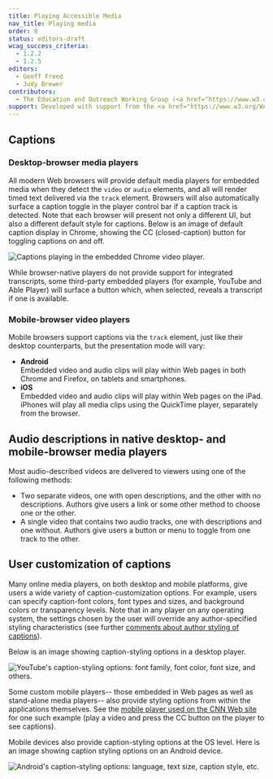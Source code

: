 ```yaml
---
title: Playing Accessible Media
nav_title: Playing media
order: 8
status: editors-draft
wcag_success_criteria:
  - 1.2.2
  - 1.2.5
editors:
  - Geoff Freed
  - Judy Brewer
contributors:
  - The Education and Outreach Working Group (<a href="https://www.w3.org/WAI/EO/">EOWG</a>)
support: Developed with support from the <a href="https://www.w3.org/WAI/WCAGTA/">U.S. Access Board, WCAG TA Project</a>
---
```


## Captions

### Desktop-browser media players

All modern Web browsers will provide default media players for embedded
media when they detect the `video` or `audio` elements, and all will
render timed text delivered via the `track` element. Browsers will also automatically surface a caption toggle in the player control bar if a
caption track is detected. Note that each browser will present
not only a different UI, but also a different default style for
captions. Below is an image of default caption display in Chrome,
showing the CC (closed-caption) button for toggling captions on and off.

![Captions playing in the embedded Chrome video
player.](am-chrome-captions.png)

While browser-native players do not provide support for integrated transcripts, some third-party embedded players (for example, YouTube and Able Player) will surface a button which, when selected, reveals a transcript if one is available.

### Mobile-browser video players

Mobile browsers support captions via the `track` element, just like
their desktop counterparts, but the presentation mode will vary:

-   **Android**<br>
    Embedded video and audio clips will play within Web pages in both
    Chrome and Firefox, on tablets and smartphones.
-   **iOS**<br>
    Embedded video and audio clips will play within Web pages on the
    iPad. iPhones will play all media clips using the QuickTime player, separately from the browser.

## Audio descriptions in native desktop- and mobile-browser media players

Most audio-described videos are delivered to viewers using one of the
following methods:

-   Two separate videos, one with open descriptions, and the other with
    no descriptions. Authors give users a link or some other method to
    choose one or the other.
-   A single video that contains two audio tracks, one with descriptions
    and one without. Authors give users a button or menu to toggle from
    one track to the other.

## User customization of captions

Many online media players, on both desktop and mobile platforms, give
users a wide variety of caption-customization options. For example,
users can specify caption-font colors, font types and sizes, and
background colors or transparency levels. Note that in any player on any
operating system, the settings chosen by the user will override any
author-specified styling characteristics (see further [comments about
author styling of captions](production-captions.html#a-word-about-styling-captions)).

Below is an image showing caption-styling options in a desktop
player.

![YouTube's caption-styling options: font family, font color, font size,
and others.](yt_cc_options.png)

Some custom mobile players-- those embedded in Web pages as well as
stand-alone media players-- also provide styling options from within the
applications themselves. See the [mobile player used on the CNN Web
site](http://www.cnn.com/videos) for one such example (play a video and press the CC button on the player to see captions).

Mobile devices also provide caption-styling options at the OS level.
Here is an image showing caption styling options on an Android device.

![Android's caption-styling options: language, text size, caption style,
etc.](android_cc_options.png)
